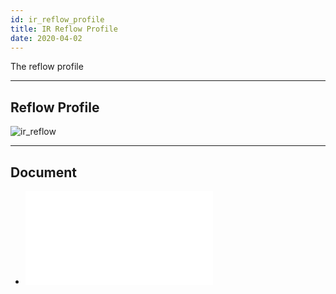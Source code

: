 ```yaml
---
id: ir_reflow_profile
title: IR Reflow Profile
date: 2020-04-02
---
```


The reflow profile

-----

## Reflow Profile

![ir_reflow](/document_framework/img/design_guide/reflow_profile/ir_reflow_profile.png)

-----

## Document

* ![IR Reflow Profile -
English](/design_guide/irreflow/ir_reflow_profile.pdf)
